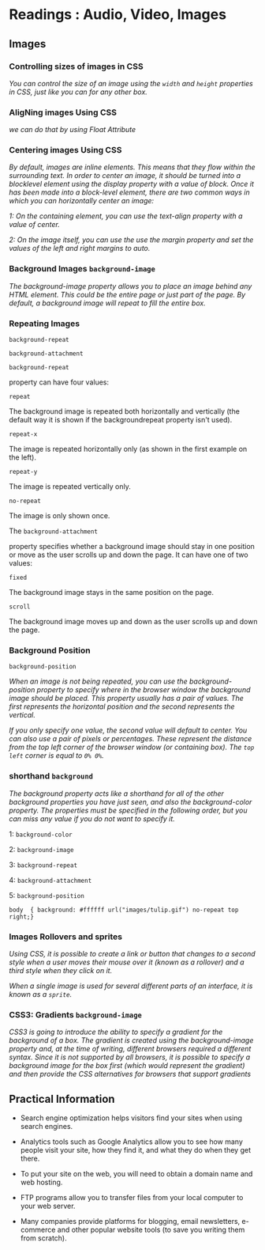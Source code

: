  # Readings : Audio, Video, Images

## Images

### Controlling sizes of images in CSS 

*You can control the size of an
image using the `width` and
`height` properties in CSS, just
like you can for any other box.*


### AligNing images Using CSS

*we can do that by using Float Attribute*

### Centering images Using CSS 


*By default, images are inline
elements. This means that they
flow within the surrounding text.
In order to center an image, it
should be turned into a blocklevel
element using the display
property with a value of block.
Once it has been made into a
block-level element, there are
two common ways in which you
can horizontally center an image:*

*1: On the containing element,
you can use the text-align
property with a value of center.*

*2: On the image itself, you can
use the use the margin property
and set the values of the left and
right margins to auto.*

### Background Images `background-image`

*The background-image
property allows you to place
an image behind any HTML
element. This could be the entire
page or just part of the page. By
default, a background image will
repeat to fill the entire box.*

### Repeating Images
`background-repeat`

`background-attachment`

`background-repeat`

property can have four values:

`repeat`

The background image is
repeated both horizontally and
vertically (the default way it
is shown if the backgroundrepeat
property isn't used).

`repeat-x`

The image is repeated
horizontally only (as shown in
the first example on the left).

`repeat-y`

The image is repeated vertically
only.

`no-repeat`

The image is only shown once.

The `background-attachment`

property specifies whether a
background image should stay in
one position or move as the user
scrolls up and down the page. It
can have one of two values:

`fixed`

The background image stays in
the same position on the page.

`scroll`

The background image moves
up and down as the user scrolls
up and down the page.

### Background Position
`background-position`

*When an image is not being
repeated, you can use the
background-position
property to specify where in the
browser window the background
image should be placed.
This property usually has a pair
of values. The first represents
the horizontal position and the
second represents the vertical.*

*If you only specify one value,
the second value will default to
center.
You can also use a pair of pixels
or percentages. These represent
the distance from the top left
corner of the browser window
(or containing box). The `top` `left`
corner is equal to `0% 0%`.*

### shorthand `background`

*The background property acts
like a shorthand for all of the
other background properties
you have just seen, and also the
background-color property.
The properties must be specified
in the following order, but you
can miss any value if you do not
want to specify it.*

1: `background-color`

2: `background-image`

3: `background-repeat`

4: `background-attachment`

5: `background-position`

`body 
{
background: #ffffff url("images/tulip.gif")
no-repeat top right;}`


###   Images Rollovers and sprites

*Using CSS, it is possible to create
a link or button that changes to a
second style when a user moves
their mouse over it (known as a
rollover) and a third style when
they click on it.*

*When a single image is used
for several different parts of an
interface, it is known as a `sprite`.*


### CSS3: Gradients `background-image`

*CSS3 is going to introduce the
ability to specify a gradient for
the background of a box. The
gradient is created using the
background-image property
and, at the time of writing,
different browsers required a
different syntax.
Since it is not supported by all
browsers, it is possible to specify
a background image for the box
first (which would represent the
gradient) and then provide the
CSS alternatives for browsers
that support gradients*


## Practical Information 

- Search engine optimization helps visitors find your
sites when using search engines.

- Analytics tools such as Google Analytics allow you to
see how many people visit your site, how they find it,
and what they do when they get there.

- To put your site on the web, you will need to obtain a
domain name and web hosting.

- FTP programs allow you to transfer files from your
local computer to your web server.

- Many companies provide platforms for blogging, email
newsletters, e-commerce and other popular website
tools (to save you writing them from scratch).